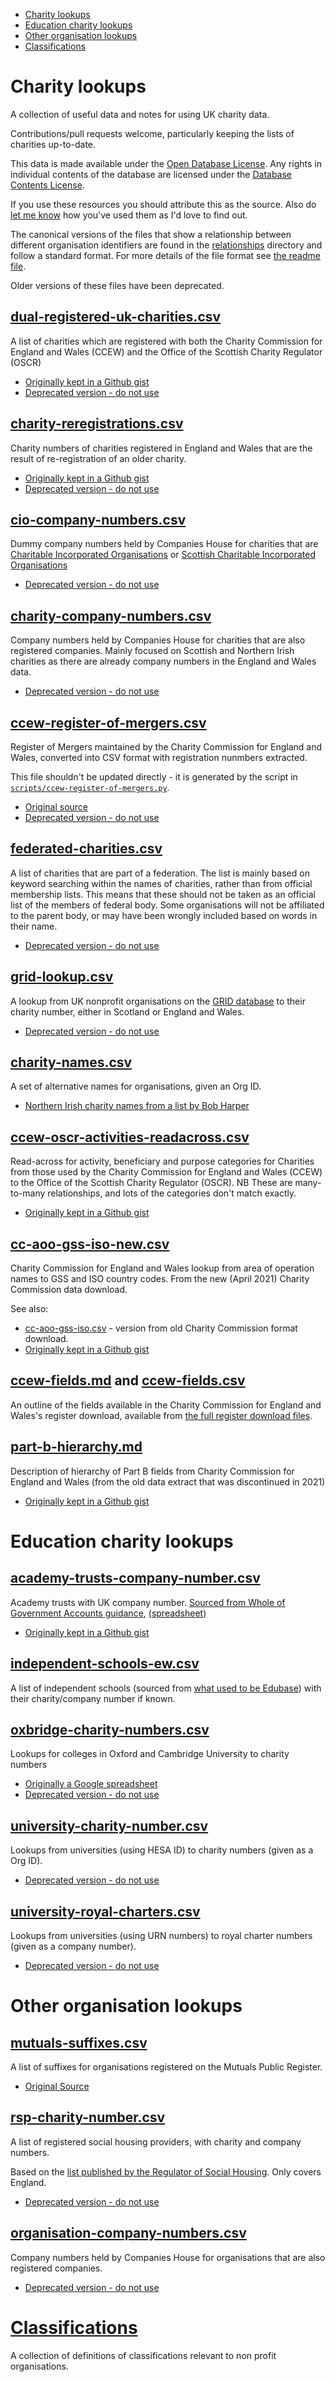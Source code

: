 - [Charity lookups](#charity-lookups)
- [Education charity lookups](#education-charity-lookups)
- [Other organisation lookups](#other-organisation-lookups)
- [Classifications](classification)

# Charity lookups

A collection of useful data and notes for using UK charity data.

Contributions/pull requests welcome, particularly keeping the lists of charities up-to-date.

This data is made available under the [Open Database License](http://opendatacommons.org/licenses/odbl/1.0/). Any rights in individual contents of the database are licensed under the [Database Contents License](http://opendatacommons.org/licenses/dbcl/1.0/).

If you use these resources you should attribute this as the source. Also do [let me know](https://dkane.net/pages/contact/) how you've used them as I'd love to find out.

The canonical versions of the files that show a relationship between different organisation identifiers are found in the [relationships](relationships/) directory and follow a standard format. For more details of the file format see [the readme file](relationships/readme.md).

Older versions of these files have been deprecated.

## [dual-registered-uk-charities.csv](relationships/dual-registered-uk-charities.csv)

A list of charities which are registered with both the Charity Commission for England and Wales (CCEW) and the Office of the Scottish Charity Regulator (OSCR)

- [Originally kept in a Github gist](https://gist.github.com/drkane/22d62e07346084fafdcc7d9f5e1cd661)
- [Deprecated version - do not use](dual-registered-uk-charities.csv)

## [charity-reregistrations.csv](relationships/charity-reregistrations.csv)

Charity numbers of charities registered in England and Wales that are the result of re-registration of an older charity.

- [Originally kept in a Github gist](https://gist.github.com/drkane/3c0bf4f61cb12c1ce71fd6441534e087)
- [Deprecated version - do not use](charity-reregistrations.csv)

## [cio-company-numbers.csv](relationships/cio-company-numbers.csv)

Dummy company numbers held by Companies House for charities that are
[Charitable Incorporated Organisations](https://en.wikipedia.org/wiki/Charitable_incorporated_organisation) or
[Scottish Charitable Incorporated Organisations](https://www.oscr.org.uk/becoming-a-charity/becoming-a-scio/)

- [Deprecated version - do not use](cio_company_numbers.csv)

## [charity-company-numbers.csv](relationships/charity-company-numbers.csv)

Company numbers held by Companies House for charities that are also registered companies. Mainly focused on Scottish and Northern Irish charities as there are already company numbers in the England and Wales data.

- [Deprecated version - do not use](charity-company-numbers.csv)

## [ccew-register-of-mergers.csv](relationships/ccew-register-of-mergers.csv)

Register of Mergers maintained by the Charity Commission for England and Wales, converted into CSV format with
registration nunmbers extracted.

This file shouldn't be updated directly - it is generated by the script in [`scripts/ccew-register-of-mergers.py`](scripts/ccew-register-of-mergers.py).

- [Original source](https://www.gov.uk/government/publications/register-of-merged-charities)
- [Deprecated version - do not use](ccew-register-of-mergers.csv)

## [federated-charities.csv](relationships/federated-charities.csv)

A list of charities that are part of a federation. The list is mainly based on keyword
searching within the names of charities, rather than from official membership lists. This
means that these should not be taken as an official list of the members of federal body.
Some organisations will not be affiliated to the parent body, or may have been wrongly
included based on words in their name.

- [Deprecated version - do not use](federated-charities.csv)

## [grid-lookup.csv](relationships/grid-lookup.csv)

A lookup from UK nonprofit organisations on the [GRID database](https://grid.ac/)
to their charity number, either in Scotland or England and Wales.

- [Deprecated version - do not use](grid-lookup.csv)

## [charity-names.csv](charity-names.csv)

A set of alternative names for organisations, given an Org ID.

- [Northern Irish charity names from a list by Bob Harper](https://gist.github.com/BobHarper1/2687545c562b47bc755aef2e9e0de537/)

## [ccew-oscr-activities-readacross.csv](ccew-oscr-activities-readacross.csv)

Read-across for activity, beneficiary and purpose categories for Charities from those used by the Charity Commission for England and Wales (CCEW) to the Office of the Scottish Charity Regulator (OSCR). NB These are many-to-many relationships, and lots of the categories don't match exactly.

- [Originally kept in a Github gist](https://gist.github.com/drkane/1cc51bd96b64fe813f6f556558f8da62)

## [cc-aoo-gss-iso-new.csv](cc-aoo-gss-iso-new.csv)

Charity Commission for England and Wales lookup from area of operation names to GSS and ISO country codes. From the new (April 2021) Charity Commission data download.

See also:

- [cc-aoo-gss-iso.csv](cc-aoo-gss-iso.csv) - version from old Charity Commission format download.
- [Originally kept in a Github gist](https://gist.github.com/drkane/8973fd75009f502f28aacfdc396b40d2)

## [ccew-fields.md](ccew-fields.md) and [ccew-fields.csv](ccew-fields.csv)

An outline of the fields available in the Charity Commission for England and Wales's register download, available from [the full register download files](https://register-of-charities.charitycommission.gov.uk/register/full-register-download).

## [part-b-hierarchy.md](part-b-hierarchy.md)

Description of hierarchy of Part B fields from Charity Commission for England and Wales (from the old data extract that was discontinued in 2021)

- [Originally kept in a Github gist](https://gist.github.com/drkane/bae3fc8413e0075c7b7a496bb27ac3ee)

# Education charity lookups

## [academy-trusts-company-number.csv](academy-trusts-company-number.csv)

Academy trusts with UK company number. [Sourced from Whole of Government Accounts guidance](https://www.gov.uk/government/publications/whole-of-government-accounts-2016-to-2017-guidance-for-preparers), [(spreadsheet)](https://www.gov.uk/government/uploads/system/uploads/attachment_data/file/623035/2016-17_WGA_CPID_List.xlsx)

- [Originally kept in a Github gist](https://gist.github.com/drkane/1cc51bd96b64fe813f6f556558f8da62)

## [independent-schools-ew.csv](independent-schools-ew.csv)

A list of independent schools (sourced from [what used to be Edubase](https://get-information-schools.service.gov.uk/Downloads)) with their charity/company number if known.

## [oxbridge-charity-numbers.csv](relationships/oxbridge-charity-numbers.csv)

Lookups for colleges in Oxford and Cambridge University to charity numbers

- [Originally a Google spreadsheet](https://docs.google.com/spreadsheets/d/1PffGSBy7C-79RCdGEIV-Ox6rDVs4oGAvcobVblQjiXY/edit#gid=0)
- [Deprecated version - do not use](oxbridge-charity-numbers.csv)

## [university-charity-number.csv](relationships/university-charity-number.csv)

Lookups from universities (using HESA ID) to charity numbers (given as a Org ID).

- [Deprecated version - do not use](university-charity-numbers.csv)

## [university-royal-charters.csv](relationships/university-royal-charters.csv)

Lookups from universities (using URN numbers) to royal charter numbers (given as a company number).

- [Deprecated version - do not use](university-royal-charters.csv)

# Other organisation lookups

## [mutuals-suffixes.csv](mutuals-suffixes.csv)

A list of suffixes for organisations registered on the Mutuals Public Register.

- [Original Source](https://mutuals.fca.org.uk/Home/Glossary)

## [rsp-charity-number.csv](relationships/rsp-charity-number.csv)

A list of registered social housing providers, with charity and company numbers.

Based on the [list published by the Regulator of Social Housing](https://www.gov.uk/government/publications/current-registered-providers-of-social-housing).
Only covers England.

- [Deprecated version - do not use](rsp-charity-number.csv)

## [organisation-company-numbers.csv](relationships/organisation-company-numbers.csv)

Company numbers held by Companies House for organisations that are also registered companies.

- [Deprecated version - do not use](organisation-company-numbers.csv)

# [Classifications](classification)

A collection of definitions of classifications relevant to non profit organisations.
